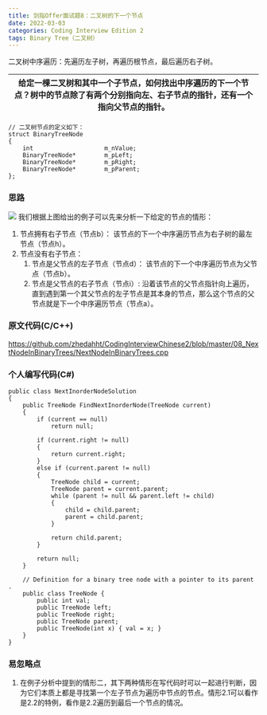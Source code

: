 ```yaml
---
title: 剑指Offer面试题8：二叉树的下一个节点
date: 2022-03-03
categories: Coding Interview Edition 2
tags: Binary Tree（二叉树）
---
```


二叉树中序遍历：先遍历左子树，再遍历根节点，最后遍历右子树。

<!--more-->

|给定一棵二叉树和其中一个子节点，如何找出中序遍历的下一个节点？树中的节点除了有两个分别指向左、右子节点的指针，还有一个指向父节点的指针。|
|---|

```
// 二叉树节点的定义如下：
struct BinaryTreeNode
{
    int                    m_nValue;
    BinaryTreeNode*        m_pLeft;
    BinaryTreeNode*        m_pRight;
    BinaryTreeNode*        m_pParent;
};
```

### 思路
![](/2022/03/03/coding-interview/coding-interview-8/binary-tree-example.png)
我们根据上图给出的例子可以先来分析一下给定的节点的情形：
1. 节点拥有右子节点（节点b）：
    该节点的下一个中序遍历节点为右子树的最左节点（节点h）。
2. 节点没有右子节点：
    1. 节点是父节点的左子节点（节点d）：
    该节点的下一个中序遍历节点为父节点（节点b）。
    2. 节点是父节点的右子节点（节点i）:
    沿着该节点的父节点指针向上遍历，直到遇到第一个其父节点的左子节点是其本身的节点，那么这个节点的父节点就是下一个中序遍历节点（节点a）。

### 原文代码(C/C++)
https://github.com/zhedahht/CodingInterviewChinese2/blob/master/08_NextNodeInBinaryTrees/NextNodeInBinaryTrees.cpp

### 个人编写代码(C#)
```
public class NextInorderNodeSolution
{
    public TreeNode FindNextInorderNode(TreeNode current)
    {
        if (current == null)
            return null;

        if (current.right != null)
        {
            return current.right;
        }
        else if (current.parent != null)
        {
            TreeNode child = current;
            TreeNode parent = current.parent;
            while (parent != null && parent.left != child)
            {
                child = child.parent;
                parent = child.parent;
            }

            return child.parent;
        }
            
        return null;
    }

    // Definition for a binary tree node with a pointer to its parent .
    public class TreeNode {
        public int val;
        public TreeNode left;
        public TreeNode right;
        public TreeNode parent;
        public TreeNode(int x) { val = x; }
    }
}
```

### 易忽略点
1. 在例子分析中提到的情形二，其下两种情形在写代码时可以一起进行判断，因为它们本质上都是寻找第一个左子节点为遍历中节点的节点。情形2.1可以看作是2.2的特例，看作是2.2遍历到最后一个节点的情况。